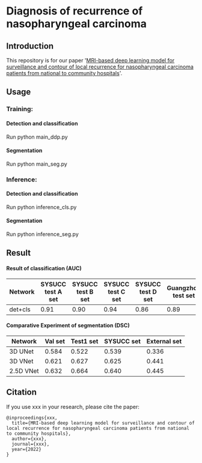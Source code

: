 # Diagnosis of recurrence of nasopharyngeal carcinoma

## Introduction

This repository is for our paper '[MRI-based deep learning model for surveillance and contour of local recurrence for nasopharyngeal carcinoma patients from national to community hospitals](http://xxxxx.pdf)'.

## Usage

### Training:

#### Detection and classification

Run python main_ddp.py

#### Segmentation

Run python main_seg.py


### Inference:

#### Detection and classification

Run python inference_cls.py

#### Segmentation

Run python inference_seg.py

## Result

#### Result of classification (AUC)

| Network       | SYSUCC test A set | SYSUCC test B set | SYSUCC test C set | SYSUCC test D set | Guangzhou test set | Zhongshan test set | Zhuhai test set |
| ------------- | ----------------- | ----------------- | ----------------- | ----------------- | ------------------ | ------------------ | --------------- |
| det+cls       | 0.91              | 0.90              | 0.94              | 0.86              | 0.89               | 0.88               | 0.86            |

#### Comparative Experiment of segmentation (DSC)

| Network       | Val set     | Test1 set   | SYSUCC set  | External set |
| ------------- | ----------- | ----------- | ----------- | ------------ |
| 3D UNet       | 0.584       | 0.522       | 0.539       | 0.336        |
| 3D VNet       | 0.621       | 0.627       | 0.625       | 0.441        |
| 2.5D VNet     | 0.632       | 0.664       | 0.640       | 0.445        |

## Citation

If you use xxx in your research, please cite the paper:
    
    @inproceedings{xxx,
      title={MRI-based deep learning model for surveillance and contour of local recurrence for nasopharyngeal carcinoma patients from national to community hospitals},
      author={xxx},
      journal={xxx},
      year={2022}
    }
